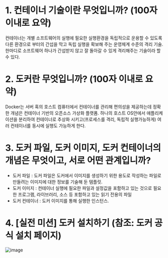 
# 1. 컨테이너 기술이란 무엇입니까? (100자 이내로 요약)
컨테이너는 개별 소프트웨어의 실행에 필요한 실행환경을 독립적으로 운용할 수 있도록 다른 환경으로 부터의 간섭을 막고 독립 실행을 확보해 주는 운영체계 수준의 격리 기술. 한마디로 소프트웨어 하나가 간섭받지 않고 잘 돌아갈 수 있게 격리해주는 기술이라 할 수 있다. 


# 2. 도커란 무엇입니까? (100자 이내로 요약)
Docker는 서버 혹의 호스트 컴퓨터에서 컨테이너를 관리해 편의성을 제공하는데 정확한 개념은 컨테이너 기반의 오픈소스 가상화 플랫폼.
하나의 호스트 OS안에서 애플리케이션을 분리하여 컨테이너로 추상화 시키고(프로세스를 격리, 독립적 실행가능하게) 여러 컨테이너를 동시에 실행도 가능하게 한다.


# 3. 도커 파일, 도커 이미지, 도커 컨테이너의 개념은 무엇이고, 서로 어떤 관계입니까?
- 도커 파일 : 도커 파일은 도커에서 이미지를 생성하기 위한 용도로 작성하는 파일로 만들려는 이미지에 대한 정보를 기술해 둔 템플릿.
- 도커 이미지 : 컨테이너 실행에 필요한 파일과 설정값을 포함하고 있는 것으로 필요한 프로그램, 라이브러리, 소스 등 포함하고 있는 읽기 전용의 파일
- 도커 컨테이너 : 도커 이미지를 통해 실행한 인스턴스. 


# 4. [실전 미션] 도커 설치하기 (참조: 도커 공식 설치 페이지)
![image](https://user-images.githubusercontent.com/111271565/229694256-de2ee793-912b-4db3-98c9-eedad3944243.png)
